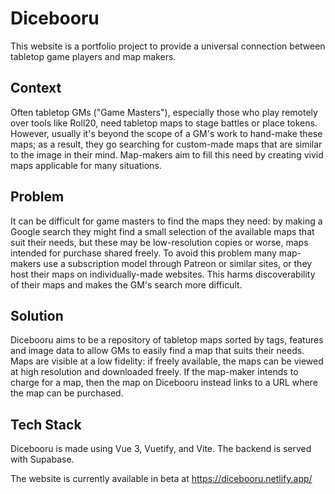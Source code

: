 # Dicebooru

This website is a portfolio project to provide a universal connection between tabletop game players and map makers. 

## Context
Often tabletop GMs ("Game Masters"), especially those who play remotely over tools like Roll20, need tabletop maps to stage battles or place tokens. However, usually it's beyond the scope of a GM's work to hand-make these maps; as a result, they go searching for custom-made maps that are similar to the image in their mind. Map-makers aim to fill this need by creating vivid maps applicable for many situations.

## Problem
It can be difficult for game masters to find the maps they need: by making a Google search they might find a small selection of the available maps that suit their needs, but these may be low-resolution copies or worse, maps intended for purchase shared freely. To avoid this problem many map-makers use a subscription model through Patreon or similar sites, or they host their maps on individually-made websites. This harms discoverability of their maps and makes the GM's search more difficult.

## Solution
Dicebooru aims to be a repository of tabletop maps sorted by tags, features and image data to allow GMs to easily find a map that suits their needs. Maps are visible at a low fidelity: if freely available, the maps can be viewed at high resolution and downloaded freely. If the map-maker intends to charge for a map, then the map on Dicebooru instead links to a URL where the map can be purchased.

## Tech Stack
Dicebooru is made using Vue 3, Vuetify, and Vite. The backend is served with Supabase.

The website is currently available in beta at https://dicebooru.netlify.app/
